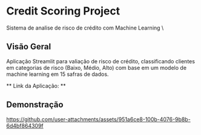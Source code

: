 # Credit Scoring Project 
Sistema de analise de risco de crédito com Machine Learning \\
## Visão Geral

Aplicação Streamlit para valiação de risco de crédito, classificando clientes em categorias de risco (Baixo, Médio, Alto) com base em um modelo de machine learning em 15 safras de dados.

** Link da Aplicação: **


## Demonstração
https://github.com/user-attachments/assets/951a6ce8-100b-4076-9b8b-6d4bf864309f










